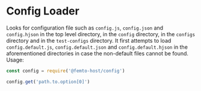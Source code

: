 # Config Loader

Looks for configuration file such as `config.js`, `config.json` and `config.hjson` in the top level directory, in the `config` directory, in the `configs` directory and in the `test-configs` directory.  It first attempts to load `config.default.js`, `config.default.json` and `config.default.hjson` in the aforementioned directories in case the non-default files cannot be found.  Usage:

```javascript
const config = require('@femto-host/config')

config.get('path.to.option[0]')
```
